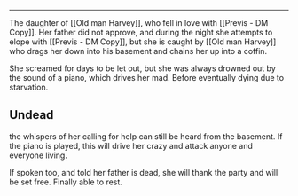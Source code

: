 ___

The daughter of [[Old man Harvey]], who fell in love with [[Previs - DM Copy]]. Her father did not approve, and during the night she attempts to elope with [[Previs - DM Copy]], but she is caught by [[Old man Harvey]] who drags her down into his basement and chains her up into a coffin.

She screamed for days to be let out, but she was always drowned out by the sound of a piano, which drives her mad. Before eventually dying due to starvation.

## Undead
the whispers of her calling for help can still be heard from the basement. If the piano is played, this will drive her crazy and attack anyone and everyone living.

If spoken too, and told her father is dead, she will thank the party and will be set free. Finally able to rest.
